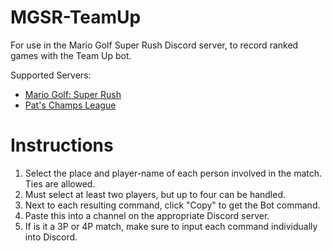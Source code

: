 # MGSR-TeamUp
For use in the Mario Golf Super Rush Discord server, to record ranked games with the Team Up bot.

Supported Servers:
* [Mario Golf: Super Rush](https://mr309.github.io/MGSR-TeamUp/mgsr/)
* [Pat's Champs League](https://mr309.github.io/MGSR-TeamUp/pats/)

# Instructions
1. Select the place and player-name of each person involved in the match.  Ties are allowed.
2. Must select at least two players, but up to four can be handled.
3. Next to each resulting command, click "Copy" to get the Bot command.
4. Paste this into a channel on the appropriate Discord server.
5. If is it a 3P or 4P match, make sure to input each command individually into Discord.
